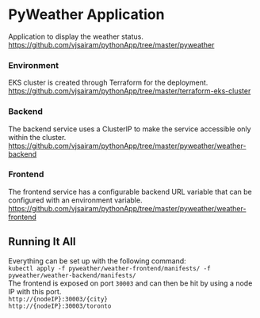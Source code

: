# PyWeather Application
Application to display the weather status. https://github.com/vjsairam/pythonApp/tree/master/pyweather

### Environment 
EKS cluster is created through Terraform for the deployment. https://github.com/vjsairam/pythonApp/tree/master/terraform-eks-cluster

### Backend
The backend service uses a ClusterIP to make the service accessible only within the cluster. https://github.com/vjsairam/pythonApp/tree/master/pyweather/weather-backend

### Frontend
The frontend service has a configurable backend URL variable that can be configured with an environment variable. https://github.com/vjsairam/pythonApp/tree/master/pyweather/weather-frontend

## Running It All
Everything can be set up with the following command:  
`kubectl apply -f pyweather/weather-frontend/manifests/ -f pyweather/weather-backend/manifests/`  
The frontend is exposed on port `30003` and can then be hit by using a node IP with this port.  
`http://{nodeIP}:30003/{city}`  
`http://{nodeIP}:30003/toronto`